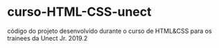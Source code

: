 # curso-HTML-CSS-unect
código do projeto desenvolvido durante o curso de HTML&amp;CSS para os trainees da Unect Jr. 2019.2
